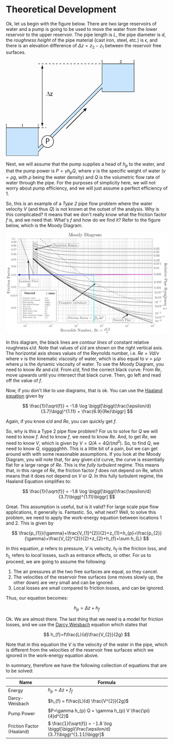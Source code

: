 # Theoretical Development
Ok, let us begin with the figure below. There are two large reservoirs of water and a pump is going to be used to move the water from the lower reservoir to the upper reservoir. The pipe length is $L$, the pipe diameter is $d$, the *roughness height* of the pipe material (cast iron, steel, etc.) is $\epsilon$, and there is an elevation difference of $\Delta z = z_{2}-z_{1}$ between the reservoir free surfaces.

![schematic](/figures/pumpflow.png)

Next, we will assume that the pump supplies a head of $h_{p}$ to the water, and that the pump power is $P=\gamma h_{p} Q$, where $\gamma$ is the specific weight of water ($\gamma = \rho g$, with $\rho$ being the water density) and $Q$ is the volumetric flow rate of water through the pipe. For the purposes of simplicity here, we will not worry about pump efficiency, and we will just assume a perfect efficiency of 1.

So, this is an example of a *Type 2* pipe flow problem where the water velocity $V$ (and thus $Q$) is not known at the outset of the analysis. Why is this complicated? It means that we don't really know what the friction factor $f$ is, and we need that. What's $f$ and how do we find it? Refer to the figure below, which is the Moody Diagram.

![moody](/figures/moody.jpg)

In this diagram, the black lines are *contour lines* of constant relative roughness $\epsilon/d$. Note that values of $\epsilon/d$ are shown on the right vertical axis. The horizontal axis shows values of the Reynolds number, i.e. $Re = Vd/\nu$ where $\nu$ is the kinematic viscosity of water, which is also equal to $\nu=\mu/\rho$ where $\mu$ is the dynamic viscosity of water. To use the Moody Diagram, you need to know $Re$ and $\epsilon/d$. From $\epsilon/d$, find the correct black curve. From $Re$, move upwards until you intersect that black curve. Then, go left and read off the value of $f$.

Now, if you don't like to use diagrams, that is ok. You can use the [Haaland equation](https://en.wikipedia.org/wiki/Darcy_friction_factor_formulae#Haaland_equation) given by

$$ \frac{1}{\sqrt{f}} = -1.8 \log \biggl[\biggl(\frac{\epsilon/d}{3.7}\bigg)^{1.11} + \frac{6.9}{Re}\biggr] $$

Again, if you know $\epsilon/d$ and $Re$, you can quickly get $f$.

So, why is this a Type 2 pipe flow problem? For us to solve for $Q$ we will need to know $f$. And to know $f$, we need to know $Re$. And, to get $Re$, we need to know $V$, which is given by $V = Q / A = 4Q/(\pi d^{2})$. So, to find $Q$, we need to know $Q$, siggggghhh. This is a little bit of a pain, but we can get around with with some reasonable assumptions. If you look at the Moody Diagram, you will note that, for any given $\epsilon/d$ curve, the curve is essentially flat for a large range of $Re$. This is the *fully turbulent* regime. This means that, in this range of $Re$, the friction factor $f$ does not depend on Re, which means that it does not depend on $V$ or $Q$. In this fully turbulent regime, the Haaland Equation simplifies to:

$$ \frac{1}{\sqrt{f}} = -1.8 \log \biggl[\biggl(\frac{\epsilon/d}{3.7}\bigg)^{1.11}\biggr] $$

Great. This assumption is useful, but is it valid? For large scale pipe flow applications, it generally is. Fantastic. So, what next? Well, to solve this problem, we need to apply the work-energy equation between locations 1 and 2. This is given by

$$ \frac{p_{1}}{\gamma}+\frac{V_{1}^{2}}{2}+z_{1}+h_{p}=\frac{p_{2}}{\gamma}+\frac{V_{2}^{2}}{2}+z_{2}+h_{f}+\sum h_{L} $$

In this equation, $p$ refers to pressure, $V$ is velocity, $h_{f}$ is the friction loss, and $h_{L}$ refers to *local* losses, such as entrance effects, or other. For us to proceed, we are going to assume the following:

1. The air pressures at the two free surfaces are equal, so they cancel.
2. The velocities of the reservoir free surfaces (one moves slowly up, the other down) are very small and can be ignored.
3. Local losses are small compared to friction losses, and can be ignored.

Thus, our equation becomes:

$$ h_{p}=\Delta z+h_{f} $$

Ok. We are almost there. The last thing that we need is a model for friction losses, and we use the [Darcy Weisbach](https://en.wikipedia.org/wiki/Darcy%E2%80%93Weisbach_equation#Head-loss_form) equation which states that

$$ h_{f}=f\frac{L}{d}\frac{V_{2}}{2g} $$

Note that in this equation the $V$ is the velocity of the water in the pipe, which is different from the velocities of the reservoir free surfaces which we ignored in the work-energy equation above.

In summary, therefore we have the following collection of equations that are to be solved:

| Name | Formula|
| --- | --- |
| Energy  | $h_{p}=\Delta z + f_{f}$ |
| Darcy-Weisbach | $h_{f} = f\frac{L}{d} \frac{V^{2}}{2g}$ |
| Pump Power | $P=\gamma h_{p} Q = \gamma h_{p} V \frac{\pi}{4}d^{2}$ |
| Friction Factor (Haaland) | $ \frac{1}{\sqrt{f}} = -1.8 \log \biggl[\biggl(\frac{\epsilon/d}{3.7}\bigg)^{1.11}\biggr]$ |


